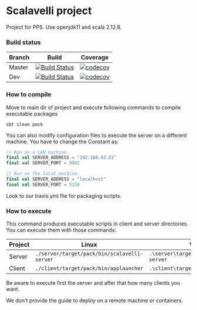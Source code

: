 # Scalavelli project

Project for PPS.
Use openjdk11 and scala 2.12.8.

### Build status
| Branch | Build | Coverage |
| --- | --- | --- |
| Master | [![Build Status](https://travis-ci.com/Part-Time-Team/scalavelli.svg?branch=master)](https://travis-ci.com/Part-Time-Team/scalavelli) | [![codecov](https://codecov.io/gh/Part-Time-Team/scalavelli/branch/master/graph/badge.svg)](https://codecov.io/gh/Part-Time-Team/scalavelli) |
| Dev | [![Build Status](https://travis-ci.com/Part-Time-Team/scalavelli.svg?branch=dev)](https://travis-ci.com/Part-Time-Team/scalavelli) | [![codecov](https://codecov.io/gh/Part-Time-Team/scalavelli/branch/dev/graph/badge.svg)](https://codecov.io/gh/Part-Time-Team/scalavelli) |

### How to compile
Move to main dir of project and execute following commands to compile executable packages

```shell script
sbt clean pack
```

You can also modify configuration files to execute the server on a different machine. You have to change the Constant as:

```scala
// Run on a LAN machine.
final val SERVER_ADDRESS = "192.168.43.21"
final val SERVER_PORT = 8081
```

```scala
// Run on the local machine.
final val SERVER_ADDRESS = "localhost"
final val SERVER_PORT = 5150
```

Look to our travis.yml file for packaging scripts.

### How to execute

This command produces executable scripts in client and server directories. You can execute them with those commands:

| Project | Linux | Windows |
| --- | --- | --- |
| Server | `./server/target/pack/bin/scalavelli-server` | `.\server\target\pack\bin\scalavelli-server` |
| Client | `./client/target/pack/bin/applauncher` | `.\client\target\pack\bin\applauncher` |

Be aware to execute first the server and after that how many clients you want.

We don't provide the guide to deploy on a remote machine or containers. 

